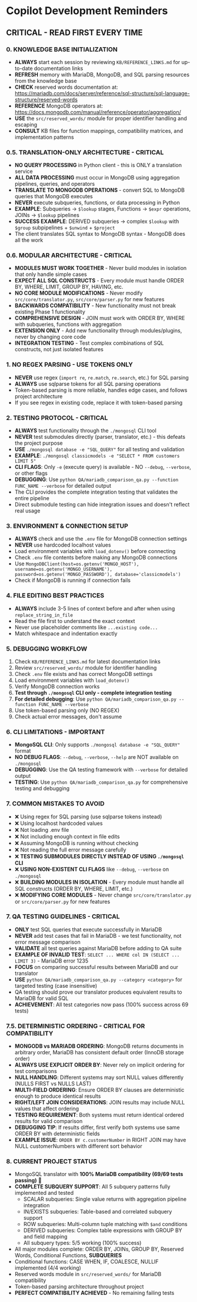 # Copilot Development Reminders

## CRITICAL - READ FIRST EVERY TIME

### 0. KNOWLEDGE BASE INITIALIZATION
- **ALWAYS** start each session by reviewing `KB/REFERENCE_LINKS.md` for up-to-date documentation links
- **REFRESH** memory with MariaDB, MongoDB, and SQL parsing resources from the knowledge base
- **CHECK** reserved words documentation at: https://mariadb.com/docs/server/reference/sql-structure/sql-language-structure/reserved-words
- **REFERENCE** MongoDB operators at: https://docs.mongodb.com/manual/reference/operator/aggregation/
- **USE** the `src/reserved_words/` module for proper identifier handling and escaping
- **CONSULT** KB files for function mappings, compatibility matrices, and implementation patterns

### 0.5. TRANSLATION-ONLY ARCHITECTURE - CRITICAL
- **NO QUERY PROCESSING** in Python client - this is ONLY a translation service
- **ALL DATA PROCESSING** must occur in MongoDB using aggregation pipelines, queries, and operators
- **TRANSLATE TO MONGODB OPERATIONS** - convert SQL to MongoDB queries that MongoDB executes
- **NEVER** execute subqueries, functions, or data processing in Python
- **EXAMPLE**: Subqueries → `$lookup` stages, Functions → `$expr` operations, JOINs → `$lookup` pipelines
- **SUCCESS EXAMPLE**: DERIVED subqueries → complex `$lookup` with `$group` subpipelines + `$unwind` + `$project`
- The client translates SQL syntax to MongoDB syntax - MongoDB does all the work

### 0.6. MODULAR ARCHITECTURE - CRITICAL
- **MODULES MUST WORK TOGETHER** - Never build modules in isolation that only handle simple cases
- **EXPECT ALL SQL CONSTRUCTS** - Every module must handle ORDER BY, WHERE, LIMIT, GROUP BY, HAVING, etc.
- **NO CORE MODULE MODIFICATIONS** - Never modify `src/core/translator.py`, `src/core/parser.py` for new features
- **BACKWARDS COMPATIBILITY** - New functionality must not break existing Phase 1 functionality
- **COMPREHENSIVE DESIGN** - JOIN must work with ORDER BY, WHERE with subqueries, functions with aggregation
- **EXTENSION ONLY** - Add new functionality through modules/plugins, never by changing core code
- **INTEGRATION TESTING** - Test complex combinations of SQL constructs, not just isolated features

### 1. NO REGEX PARSING - USE TOKENS ONLY
- **NEVER** use regex (`import re`, `re.match`, `re.search`, etc.) for SQL parsing
- **ALWAYS** use sqlparse tokens for all SQL parsing operations
- Token-based parsing is more reliable, handles edge cases, and follows project architecture
- If you see regex in existing code, replace it with token-based parsing

### 2. TESTING PROTOCOL - CRITICAL
- **ALWAYS** test functionality through the `./mongosql` CLI tool
- **NEVER** test submodules directly (parser, translator, etc.) - this defeats the project purpose
- **USE** `./mongosql database -e "SQL_QUERY"` for all testing and validation
- **EXAMPLE**: `./mongosql classicmodels -e "SELECT * FROM customers LIMIT 5"`
- **CLI FLAGS**: Only `-e` (execute query) is available - NO `--debug`, `--verbose`, or other flags
- **DEBUGGING**: Use `python QA/mariadb_comparison_qa.py --function FUNC_NAME --verbose` for detailed output
- The CLI provides the complete integration testing that validates the entire pipeline
- Direct submodule testing can hide integration issues and doesn't reflect real usage

### 3. ENVIRONMENT & CONNECTION SETUP
- **ALWAYS** check and use the `.env` file for MongoDB connection settings
- **NEVER** use hardcoded localhost values
- Load environment variables with `load_dotenv()` before connecting
- Check `.env` file contents before making any MongoDB connections
- Use `MongoDBClient(host=os.getenv('MONGO_HOST'), username=os.getenv('MONGO_USERNAME'), password=os.getenv('MONGO_PASSWORD'), database='classicmodels')`
- Check if MongoDB is running if connection fails

### 4. FILE EDITING BEST PRACTICES
- **ALWAYS** include 3-5 lines of context before and after when using `replace_string_in_file`
- Read the file first to understand the exact context
- Never use placeholder comments like `...existing code...`
- Match whitespace and indentation exactly

### 5. DEBUGGING WORKFLOW
1. Check `KB/REFERENCE_LINKS.md` for latest documentation links
2. Review `src/reserved_words/` module for identifier handling
3. Check `.env` file exists and has correct MongoDB settings
4. Load environment variables with `load_dotenv()`
5. Verify MongoDB connection works
6. **Test through `./mongosql` CLI only - complete integration testing**
7. **For detailed debugging**: Use `python QA/mariadb_comparison_qa.py --function FUNC_NAME --verbose`
8. Use token-based parsing only (NO REGEX)
9. Check actual error messages, don't assume

### 6. CLI LIMITATIONS - IMPORTANT
- **MongoSQL CLI**: Only supports `./mongosql database -e "SQL_QUERY"` format
- **NO DEBUG FLAGS**: `--debug`, `--verbose`, `--help` are NOT available on `./mongosql`
- **DEBUGGING**: Use the QA testing framework with `--verbose` for detailed output
- **TESTING**: Use `python QA/mariadb_comparison_qa.py` for comprehensive testing and debugging

### 7. COMMON MISTAKES TO AVOID
- ❌ Using regex for SQL parsing (use sqlparse tokens instead)
- ❌ Using localhost hardcoded values
- ❌ Not loading .env file
- ❌ Not including enough context in file edits
- ❌ Assuming MongoDB is running without checking
- ❌ Not reading the full error message carefully
- ❌ **TESTING SUBMODULES DIRECTLY INSTEAD OF USING `./mongosql` CLI**
- ❌ **USING NON-EXISTENT CLI FLAGS** like `--debug`, `--verbose` on `./mongosql`
- ❌ **BUILDING MODULES IN ISOLATION** - Every module must handle all SQL constructs (ORDER BY, WHERE, LIMIT, etc.)
- ❌ **MODIFYING CORE MODULES** - Never change `src/core/translator.py` or `src/core/parser.py` for new features

### 7. QA TESTING GUIDELINES - CRITICAL
- **ONLY** test SQL queries that execute successfully in MariaDB
- **NEVER** add test cases that fail in MariaDB - we test functionality, not error message comparison
- **VALIDATE** all test queries against MariaDB before adding to QA suite
- **EXAMPLE OF INVALID TEST**: `SELECT ... WHERE col IN (SELECT ... LIMIT 3)` - MariaDB error 1235
- **FOCUS** on comparing successful results between MariaDB and our translator
- **USE** `python QA/mariadb_comparison_qa.py --category <category>` for targeted testing (case insensitive)
- QA testing should prove our translator produces equivalent results to MariaDB for valid SQL
- **ACHIEVEMENT**: All test categories now pass (100% success across 69 tests)

### 7.5. DETERMINISTIC ORDERING - CRITICAL FOR COMPATIBILITY
- **MONGODB vs MARIADB ORDERING**: MongoDB returns documents in arbitrary order, MariaDB has consistent default order (InnoDB storage order)
- **ALWAYS USE EXPLICIT ORDER BY**: Never rely on implicit ordering for test comparisons
- **NULL HANDLING**: Different systems may sort NULL values differently (NULLS FIRST vs NULLS LAST)
- **MULTI-FIELD ORDERING**: Ensure ORDER BY clauses are deterministic enough to produce identical results
- **RIGHT/LEFT JOIN CONSIDERATIONS**: JOIN results may include NULL values that affect ordering
- **TESTING REQUIREMENT**: Both systems must return identical ordered results for valid comparison
- **DEBUGGING TIP**: If results differ, first verify both systems use same ORDER BY with deterministic fields
- **EXAMPLE ISSUE**: `ORDER BY c.customerNumber` in RIGHT JOIN may have NULL customerNumbers with different sort behavior

### 8. CURRENT PROJECT STATUS
- MongoSQL translator with **100% MariaDB compatibility (69/69 tests passing)** 🎉
- **COMPLETE SUBQUERY SUPPORT**: All 5 subquery patterns fully implemented and tested
  - SCALAR subqueries: Single value returns with aggregation pipeline integration
  - IN/EXISTS subqueries: Table-based and correlated subquery support
  - ROW subqueries: Multi-column tuple matching with `$and` conditions
  - DERIVED subqueries: Complex table expressions with GROUP BY and field mapping
  - All subquery types: 5/5 working (100% success)
- All major modules complete: ORDER BY, JOINs, GROUP BY, Reserved Words, Conditional Functions, **SUBQUERIES**
- Conditional functions: CASE WHEN, IF, COALESCE, NULLIF implemented (4/4 working)
- Reserved words module in `src/reserved_words/` for MariaDB compatibility
- Token-based parsing architecture throughout project
- **PERFECT COMPATIBILITY ACHIEVED** - No remaining failing tests